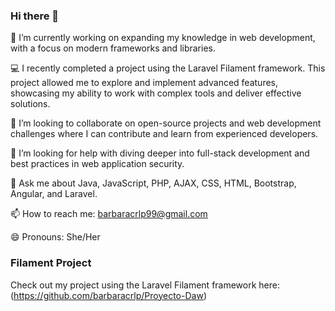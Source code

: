 
<!--
**barbaracrlp/barbaracrlp** is a ✨ _special_ ✨ repository because its `README.md` (this file) appears on your GitHub profile.

Here are some ideas to get you started:

- 🔭 I’m currently working on ...
- 🌱 I’m currently learning ...
- 👯 I’m looking to collaborate on ...
- 🤔 I’m looking for help with ...
- 💬 Ask me about ...
- 📫 How to reach me: ...
- 😄 Pronouns: ...
- ⚡ Fun fact: ...
-->
### Hi there 👋

🔭 I’m currently working on expanding my knowledge in web development, with a focus on modern frameworks and libraries.

💻 I recently completed a project using the Laravel Filament framework. This project allowed me to explore and implement advanced features, showcasing my ability to work with complex tools and deliver effective solutions.

👯 I’m looking to collaborate on open-source projects and web development challenges where I can contribute and learn from experienced developers.

🤔 I’m looking for help with diving deeper into full-stack development and best practices in web application security.

💬 Ask me about Java, JavaScript, PHP, AJAX, CSS, HTML, Bootstrap, Angular, and Laravel.

📫 How to reach me: barbaracrlp99@gmail.com

😄 Pronouns: She/Her

### Filament Project
Check out my project using the Laravel Filament framework here: (https://github.com/barbaracrlp/Proyecto-Daw)

<!--
**barbaracrlp/barbaracrlp** is a ✨ _special_ ✨ repository because its `README.md` (this file) appears on your GitHub profile.
-->
